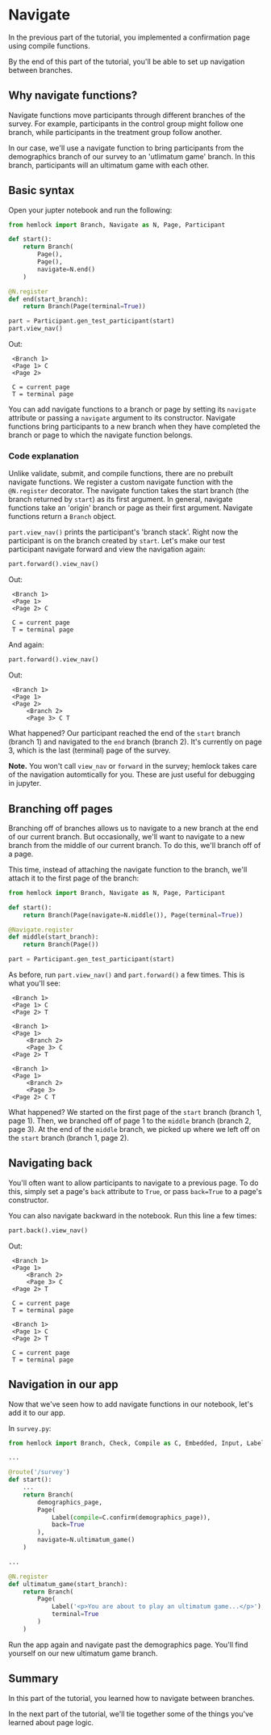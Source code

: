 # Navigate

In the previous part of the tutorial, you implemented a confirmation page using compile functions.

By the end of this part of the tutorial, you'll be able to set up navigation between branches.

## Why navigate functions?

Navigate functions move participants through different branches of the survey. For example, participants in the control group might follow one branch, while participants in the treatment group follow another.

In our case, we'll use a navigate function to bring participants from the demographics branch of our survey to an 'utlimatum game' branch. In this branch, participants will an ultimatum game with each other.

## Basic syntax

Open your jupter notebook and run the following:

```python
from hemlock import Branch, Navigate as N, Page, Participant

def start():
    return Branch(
        Page(), 
        Page(), 
        navigate=N.end()
    )

@N.register
def end(start_branch):
    return Branch(Page(terminal=True))

part = Participant.gen_test_participant(start)
part.view_nav()
```

Out:

```
 <Branch 1>
 <Page 1> C 
 <Page 2>  

 C = current page 
 T = terminal page
```

You can add navigate functions to a branch or page by setting its `navigate` attribute or passing a `navigate` argument to its constructor. Navigate functions bring participants to a new branch when they have completed the branch or page to which the navigate function belongs.

### Code explanation

Unlike validate, submit, and compile functions, there are no prebuilt navigate functions. We register a custom navigate function with the `@N.register` decorator. The navigate function takes the start branch (the branch returned by `start`) as its first argument. In general, navigate functions take an 'origin' branch or page as their first argument. Navigate functions return a `Branch` object.

`part.view_nav()` prints the participant's 'branch stack'. Right now the participant is on the branch created by `start`. Let's make our test participant navigate forward and view the navigation again:

```python
part.forward().view_nav()
```

Out:

```
 <Branch 1>
 <Page 1>  
 <Page 2> C 

 C = current page 
 T = terminal page
```

And again:

```python
part.forward().view_nav()
```

Out:

```
 <Branch 1>
 <Page 1>  
 <Page 2>  
     <Branch 2>
     <Page 3> C T
```

What happened? Our participant reached the end of the `start` branch (branch 1) and navigated to the `end` branch (branch 2). It's currently on page 3, which is the last (terminal) page of the survey.

**Note.** You won't call `view_nav` or `forward` in the survey; hemlock takes care of the navigation automtically for you. These are just useful for debugging in jupyter.

## Branching off pages

Branching off of branches allows us to navigate to a new branch at the end of our current branch. But occasionally, we'll want to navigate to a new branch from the middle of our current branch. To do this, we'll branch off of a page.

This time, instead of attaching the navigate function to the branch, we'll attach it to the first page of the branch:

```python
from hemlock import Branch, Navigate as N, Page, Participant

def start():
    return Branch(Page(navigate=N.middle()), Page(terminal=True))

@Navigate.register
def middle(start_branch):
    return Branch(Page())

part = Participant.gen_test_participant(start)
```

As before, run `part.view_nav()` and `part.forward()` a few times. This is what you'll see:

```
 <Branch 1>
 <Page 1> C 
 <Page 2> T
```

```
 <Branch 1>
 <Page 1> 
     <Branch 2>
     <Page 3> C 
 <Page 2> T
```

```
 <Branch 1>
 <Page 1> 
     <Branch 2>
     <Page 3> 
 <Page 2> C T
```

What happened? We started on the first page of the `start` branch (branch 1, page 1). Then, we branched off of page 1 to the `middle` branch (branch 2, page 3). At the end of the `middle` branch, we picked up where we left off on the `start` branch (branch 1, page 2).

## Navigating back

You'll often want to allow participants to navigate to a previous page. To do this, simply set a page's `back` attribute to `True`, or pass `back=True` to a page's constructor. 

You can also navigate backward in the notebook. Run this line a few times:

```python
part.back().view_nav()
```

Out:

```
 <Branch 1>
 <Page 1> 
     <Branch 2>
     <Page 3> C 
 <Page 2> T

 C = current page 
 T = terminal page
```

```
 <Branch 1>
 <Page 1> C 
 <Page 2> T

 C = current page 
 T = terminal page
```

## Navigation in our app

Now that we've seen how to add navigate functions in our notebook, let's add it to our app.

In `survey.py`:

```python
from hemlock import Branch, Check, Compile as C, Embedded, Input, Label, Navigate as N, Page, Range, Select, Submit as S, Validate as V, route

...

@route('/survey')
def start():
    ...
    return Branch(
        demographics_page,
        Page(
            Label(compile=C.confirm(demographics_page)),
            back=True
        ),
        navigate=N.ultimatum_game()
    )

...

@N.register
def ultimatum_game(start_branch):
    return Branch(
        Page(
            Label('<p>You are about to play an ultimatum game...</p>'),
            terminal=True
        )
    )
```

Run the app again and navigate past the demographics page. You'll find yourself on our new ultimatum game branch.

## Summary

In this part of the tutorial, you learned how to navigate between branches. 

In the next part of the tutorial, we'll tie together some of the things you've learned about page logic.
